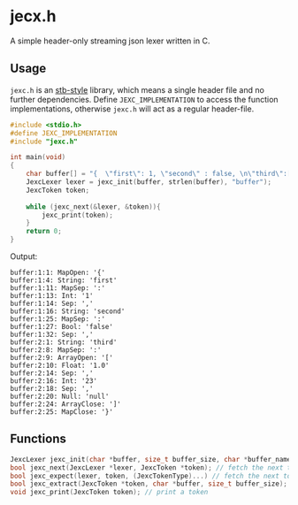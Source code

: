 # jecx.h

A simple header-only streaming json lexer written in C.

## Usage
`jexc.h` is an [stb-style](https://github.com/nothings/stb/blob/master/docs/stb_howto.txt) library, which means a single header file and no further dependencies. Define `JEXC_IMPLEMENTATION` to access the function implementations, otherwise `jexc.h` will act as a regular header-file.
```c 
#include <stdio.h>
#define JEXC_IMPLEMENTATION
#include "jexc.h"

int main(void)
{
    char buffer[] = "{  \"first\": 1, \"second\" : false, \n\"third\":[1.0 , 23, null]}";
    JexcLexer lexer = jexc_init(buffer, strlen(buffer), "buffer");
    JexcToken token;
    
    while (jexc_next(&lexer, &token)){
        jexc_print(token);
    }
    return 0;
}
```
Output:
```console
buffer:1:1: MapOpen: '{'
buffer:1:4: String: 'first'
buffer:1:11: MapSep: ':'
buffer:1:13: Int: '1'
buffer:1:14: Sep: ','
buffer:1:16: String: 'second'
buffer:1:25: MapSep: ':'
buffer:1:27: Bool: 'false'
buffer:1:32: Sep: ','
buffer:2:1: String: 'third'
buffer:2:8: MapSep: ':'
buffer:2:9: ArrayOpen: '['
buffer:2:10: Float: '1.0'
buffer:2:14: Sep: ','
buffer:2:16: Int: '23'
buffer:2:18: Sep: ','
buffer:2:20: Null: 'null'
buffer:2:24: ArrayClose: ']'
buffer:2:25: MapClose: '}'
```

## Functions
```c 
JexcLexer jexc_init(char *buffer, size_t buffer_size, char *buffer_name); // initilize the lexer
bool jexc_next(JexcLexer *lexer, JexcToken *token); // fetch the next token
bool jexc_expect(lexer, token, (JexcTokenType)...) // fetch the next token and expect one of the given token types (macro)
bool jexc_extract(JexcToken *token, char *buffer, size_t buffer_size); // extract the content of a token into a buffer
void jexc_print(JexcToken token); // print a token
```